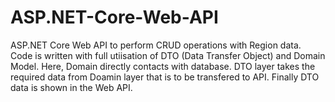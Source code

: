 # ASP.NET-Core-Web-API
ASP.NET Core Web API to perform CRUD operations with Region data. Code is written with full utiisation of DTO (Data Transfer Object) and Domain Model. Here, Domain directly contacts with database. DTO layer takes the required data from Doamin layer that is to be transfered to API. Finally DTO data is shown in the Web API.

